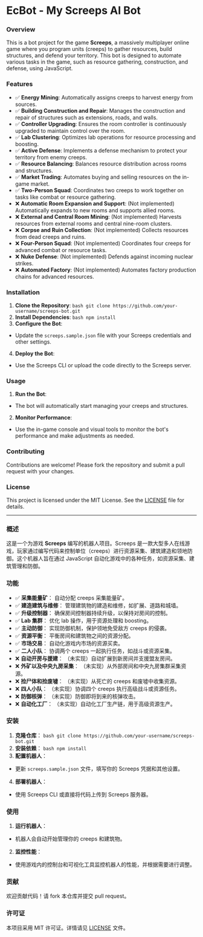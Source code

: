 # EcBot - My Screeps AI Bot

### Overview

This is a bot project for the game **Screeps**, a massively multiplayer online game where you program units (creeps) to gather resources, build structures, and defend your territory. This bot is designed to automate various tasks in the game, such as resource gathering, construction, and defense, using JavaScript.

### Features

- ✅️ **Energy Mining**:
  Automatically assigns creeps to harvest energy from sources.
- ✅️ **Building Construction and Repair**:
  Manages the construction and repair of structures such as extensions, roads, and walls.
- ✅️ **Controller Upgrading**:
  Ensures the room controller is continuously upgraded to maintain control over the room.
- ✅️ **Lab Clustering**:
  Optimizes lab operations for resource processing and boosting.
- ✅️ **Active Defense**:
  Implements a defense mechanism to protect your territory from enemy creeps.
- ✅️ **Resource Balancing**:
  Balances resource distribution across rooms and structures.
- ✅️ **Market Trading**:
  Automates buying and selling resources on the in-game market.
- ✅️ **Two-Person Squad**:
  Coordinates two creeps to work together on tasks like combat or resource gathering.
- ❌️ **Automatic Room Expansion and Support**:
  (Not implemented) Automatically expands to new rooms and supports allied rooms.
- ❌️ **External and Central Room Mining**:
  (Not implemented) Harvests resources from external rooms and central nine-room clusters.
- ❌️ **Corpse and Ruin Collection**:
  (Not implemented) Collects resources from dead creeps and ruins.
- ❌️ **Four-Person Squad**:
  (Not implemented) Coordinates four creeps for advanced combat or resource tasks.
- ❌️ **Nuke Defense**:
  (Not implemented) Defends against incoming nuclear strikes.
- ❌️ **Automated Factory**:
  (Not implemented) Automates factory production chains for advanced resources.

### Installation

1. **Clone the Repository**:
   `bash
git clone https://github.com/your-username/screeps-bot.git
`
2. **Install Dependencies**:
   `bash
npm install
`
3. **Configure the Bot**:

- Update the `screeps.sample.json` file with your Screeps credentials and other settings.

4. **Deploy the Bot**:

- Use the Screeps CLI or upload the code directly to the Screeps server.

### Usage

1. **Run the Bot**:

- The bot will automatically start managing your creeps and structures.

2. **Monitor Performance**:

- Use the in-game console and visual tools to monitor the bot's performance and make adjustments as needed.

### Contributing

Contributions are welcome! Please fork the repository and submit a pull request with your changes.

### License

This project is licensed under the MIT License. See the [LICENSE](LICENSE) file for details.

---

### 概述

这是一个为游戏 **Screeps** 编写的机器人项目。Screeps 是一款大型多人在线游戏，玩家通过编写代码来控制单位（creeps）进行资源采集、建筑建造和领地防御。这个机器人旨在通过 JavaScript 自动化游戏中的各种任务，如资源采集、建筑管理和防御。

### 功能

- ✅️ **采集能量矿**：
  自动分配 creeps 采集能量矿。
- ✅️ **建造建筑与维修**：
  管理建筑物的建造和维修，如扩展、道路和城墙。
- ✅️ **升级控制器**：
  确保房间控制器持续升级，以保持对房间的控制。
- ✅️ **Lab 集群**：
  优化 lab 操作，用于资源处理和 boosting。
- ✅️ **主动防御**：
  实现防御机制，保护领地免受敌方 creeps 的侵袭。
- ✅️ **资源平衡**：
  平衡房间和建筑物之间的资源分配。
- ✅️ **市场交易**：
  自动化游戏内市场的资源买卖。
- ✅️ **二人小队**：
  协调两个 creeps 一起执行任务，如战斗或资源采集。
- ❌️ **自动开房与援建**：
  （未实现）自动扩展到新房间并支援盟友房间。
- ❌️ **外矿以及中央九房采集**：
  （未实现）从外部房间和中央九房集群采集资源。
- ❌️ **捡尸体和捡废墟**：
  （未实现）从死亡的 creeps 和废墟中收集资源。
- ❌️ **四人小队**：
  （未实现）协调四个 creeps 执行高级战斗或资源任务。
- ❌️ **防御核弹**：
  （未实现）防御即将到来的核弹攻击。
- ❌️ **自动化工厂**：
  （未实现）自动化工厂生产链，用于高级资源生产。

### 安装

1. **克隆仓库**：
   `bash
git clone https://github.com/your-username/screeps-bot.git
`
2. **安装依赖**：
   `bash
npm install
`
3. **配置机器人**：

- 更新 `screeps.sample.json` 文件，填写你的 Screeps 凭据和其他设置。

4. **部署机器人**：

- 使用 Screeps CLI 或直接将代码上传到 Screeps 服务器。

### 使用

1. **运行机器人**：

- 机器人会自动开始管理你的 creeps 和建筑物。

2. **监控性能**：

- 使用游戏内的控制台和可视化工具监控机器人的性能，并根据需要进行调整。

### 贡献

欢迎贡献代码！请 fork 本仓库并提交 pull request。

### 许可证

本项目采用 MIT 许可证。详情请见 [LICENSE](LICENSE) 文件。
